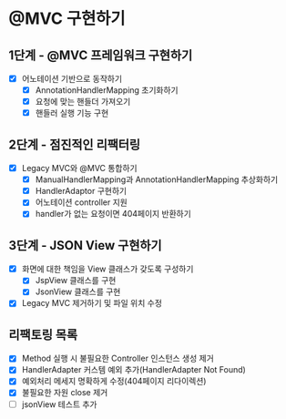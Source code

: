 # @MVC 구현하기
## 1단계 - @MVC 프레임워크 구현하기
- [x] 어노테이션 기반으로 동작하기
  - [x] AnnotationHandlerMapping 초기화하기
  - [x] 요청에 맞는 핸들더 가져오기
  - [x] 핸들러 실행 기능 구현
## 2단계 - 점진적인 리팩터링
- [x] Legacy MVC와 @MVC 통합하기
  - [x] ManualHandlerMapping과 AnnotationHandlerMapping 추상화하기
  - [x] HandlerAdaptor 구현하기
  - [x] 어노테이션 controller 지원
  - [x] handler가 없는 요청이면 404페이지 반환하기
## 3단계 - JSON View 구현하기
- [x] 화면에 대한 책임을 View 클래스가 갖도록 구성하기
  - [x] JspView 클래스를 구현
  - [x] JsonView 클래스를 구현
- [x] Legacy MVC 제거하기 및 파일 위치 수정
## 리팩토링 목록
- [x] Method 실행 시 불필요한 Controller 인스턴스 생성 제거
- [x] HandlerAdapter 커스템 예외 추가(HandlerAdapter Not Found) 
- [x] 예외처리 메세지 명확하게 수정(404페이지 리다이렉션)
- [x] 불필요한 자원 close 제거
- [ ] jsonView 테스트 추가
